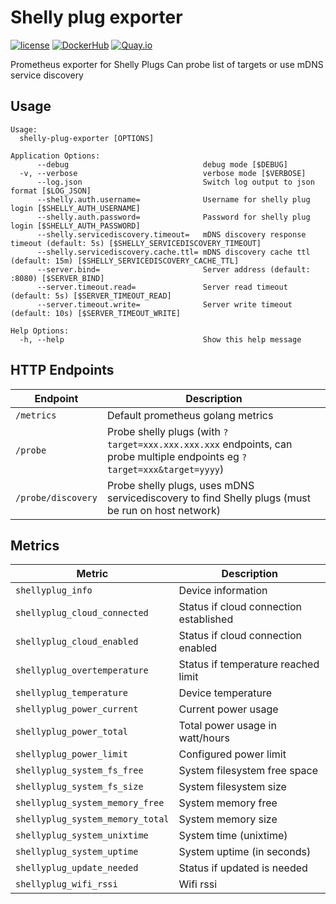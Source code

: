 Shelly plug exporter
====================

[![license](https://img.shields.io/github/license/webdevops/shelly-plug-exporter.svg)](https://github.com/webdevops/shelly-plug-exporter/blob/master/LICENSE)
[![DockerHub](https://img.shields.io/badge/DockerHub-webdevops%2Fshelly--plug--exporter-blue)](https://hub.docker.com/r/webdevops/shelly-plug-exporter/)
[![Quay.io](https://img.shields.io/badge/Quay.io-webdevops%2Fshelly--plug--exporter-blue)](https://quay.io/repository/webdevops/shelly-plug-exporter)

Prometheus exporter for Shelly Plugs
Can probe list of targets or use mDNS service discovery

Usage
-----

```
Usage:
  shelly-plug-exporter [OPTIONS]

Application Options:
      --debug                              debug mode [$DEBUG]
  -v, --verbose                            verbose mode [$VERBOSE]
      --log.json                           Switch log output to json format [$LOG_JSON]
      --shelly.auth.username=              Username for shelly plug login [$SHELLY_AUTH_USERNAME]
      --shelly.auth.password=              Password for shelly plug login [$SHELLY_AUTH_PASSWORD]
      --shelly.servicediscovery.timeout=   mDNS discovery response timeout (default: 5s) [$SHELLY_SERVICEDISCOVERY_TIMEOUT]
      --shelly.servicediscovery.cache.ttl= mDNS discovery cache ttl (default: 15m) [$SHELLY_SERVICEDISCOVERY_CACHE_TTL]
      --server.bind=                       Server address (default: :8080) [$SERVER_BIND]
      --server.timeout.read=               Server read timeout (default: 5s) [$SERVER_TIMEOUT_READ]
      --server.timeout.write=              Server write timeout (default: 10s) [$SERVER_TIMEOUT_WRITE]

Help Options:
  -h, --help                               Show this help message
```

HTTP Endpoints
--------------

| Endpoint           | Description                                                                                                              |
|--------------------|--------------------------------------------------------------------------------------------------------------------------|
| `/metrics`         | Default prometheus golang metrics                                                                                        |
| `/probe`           | Probe shelly plugs (with `?target=xxx.xxx.xxx.xxx` endpoints, can probe multiple endpoints eg `?target=xxx&target=yyyy`) |
| `/probe/discovery` | Probe shelly plugs, uses mDNS servicediscovery to find Shelly plugs (must be run on host network)                        |

Metrics
-------

| Metric                           | Description                            |
|----------------------------------|----------------------------------------|
| `shellyplug_info`                | Device information                     |
| `shellyplug_cloud_connected`     | Status if cloud connection established |
| `shellyplug_cloud_enabled`       | Status if cloud connection enabled     |
| `shellyplug_overtemperature`     | Status if temperature reached limit    |
| `shellyplug_temperature`         | Device temperature                     |
| `shellyplug_power_current`       | Current power usage                    |
| `shellyplug_power_total`         | Total power usage in watt/hours        |
| `shellyplug_power_limit`         | Configured power limit                 |
| `shellyplug_system_fs_free`      | System filesystem free space           |
| `shellyplug_system_fs_size`      | System filesystem size                 |
| `shellyplug_system_memory_free`  | System memory free                     |
| `shellyplug_system_memory_total` | System memory size                     |
| `shellyplug_system_unixtime`     | System time (unixtime)                 |
| `shellyplug_system_uptime`       | System uptime (in seconds)             |
| `shellyplug_update_needed`       | Status if updated is needed            |
| `shellyplug_wifi_rssi`           | Wifi rssi                              |
